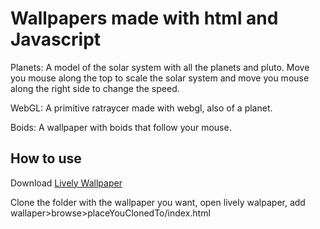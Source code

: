 # Wallpapers made with html and Javascript

Planets: A model of the solar system with all the planets and pluto. Move you mouse along the top to scale the solar system and move you mouse along the right side to change the speed.

WebGL: A primitive ratraycer made with webgl, also of a planet.

Boids: A wallpaper with boids that follow your mouse.

## How to use

Download [Lively Wallpaper](https://rocksdanister.github.io/lively/)

Clone the folder with the wallpaper you want, open lively walpaper, add wallaper>browse>placeYouClonedTo/index.html 
